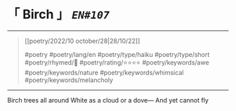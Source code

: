 # &#12300; Birch &#12301; *`EN#107`*

---

> [[poetry/2022/10 october/28|28/10/22]]
> 
> #poetry 
> #poetry/lang/en 
> #poetry/type/haiku #poetry/type/short 
> #poetry/rhymed/🔴 
> #poetry/rating/⭐⭐⭐⭐ 
> #poetry/keywords/awe #poetry/keywords/nature #poetry/keywords/whimsical #poetry/keywords/melancholy 

---

Birch trees all around
White as a cloud or a dove—
And yet cannot fly